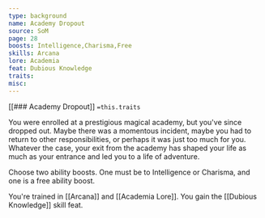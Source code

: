 ```yaml
---
type: background
name: Academy Dropout 
source: SoM
page: 28
boosts: Intelligence,Charisma,Free
skills: Arcana
lore: Academia
feat: Dubious Knowledge
traits: 
misc: 
---
```


[[### Academy Dropout]]
`=this.traits`


You were enrolled at a prestigious magical academy, but you've since dropped out. Maybe there was a momentous incident, maybe you had to return to other responsibilities, or perhaps it was just too much for you. Whatever the case, your exit from the academy has shaped your life as much as your entrance and led you to a life of adventure.

Choose two ability boosts. One must be to Intelligence or Charisma, and one is a free ability boost.

You're trained in [[Arcana]] and [[Academia Lore]]. You gain the [[Dubious Knowledge]] skill feat.

